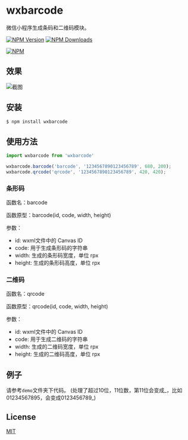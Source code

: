 # wxbarcode

  微信小程序生成条码和二维码模块。

  [![NPM Version][npm-image]][npm-url]
  [![NPM Downloads][downloads-image]][downloads-url]

[![NPM](https://nodei.co/npm/wxbarcode.png?compact=true)](https://nodei.co/npm/wxbarcode/)

## 效果

![截图](https://raw.githubusercontent.com/alsey/wxbarcode/master/capture.png)

## 安装

```bash
$ npm install wxbarcode
```

## 使用方法

```js
import wxbarcode from 'wxbarcode'

wxbarcode.barcode('barcode', '1234567890123456789', 680, 200);
wxbarcode.qrcode('qrcode', '1234567890123456789', 420, 420);
```

### 条形码

函数名：barcode

函数原型：barcode(id, code, width, height)

参数：

- id: wxml文件中的 Canvas ID
- code: 用于生成条形码的字符串
- width: 生成的条形码宽度，单位 rpx
- height: 生成的条形码高度，单位 rpx

### 二维码

函数名：qrcode

函数原型：qrcode(id, code, width, height)

参数：

- id: wxml文件中的 Canvas ID
- code: 用于生成二维码的字符串
- width: 生成的二维码宽度，单位 rpx
- height: 生成的二维码高度，单位 rpx

## 例子

请参考`demo`文件夹下代码。
(处理了超过10位，11位数，第11位会变成_，比如01234567895，会变成0123456789_)

## License

  [MIT](LICENSE)

[npm-image]: https://badge.fury.io/js/wxbarcode.svg
[npm-url]: https://npmjs.org/package/wxbarcode
[downloads-image]: https://img.shields.io/npm/dm/wxbarcode.svg
[downloads-url]: https://npmjs.org/package/wxbarcode
